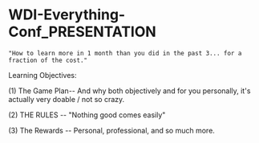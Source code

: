 # WDI-Everything-Conf_PRESENTATION

    "How to learn more in 1 month than you did in the past 3... for a fraction of the cost."

Learning Objectives:

(1) The Game Plan-- And why both objectively and for you personally, it's actually very doable / not so crazy.

(2) THE RULES -- "Nothing good comes easily"

(3) The Rewards -- Personal, professional, and so much more.
